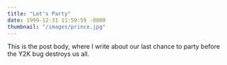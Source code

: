 ```yaml
---
title: "Let's Party"
date: 1999-12-31 11:59:59 -0800
thumbnail: "/images/prince.jpg"
---
```


This is the post body, where I write about our last chance to party before the Y2K bug destroys us all.
